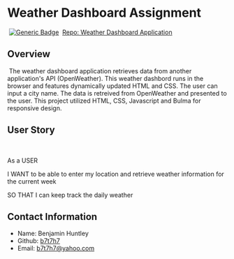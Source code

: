 # Weather Dashboard Assignment
​
[![Generic Badge](https://img.shields.io/badge/VERSION-1.1.0-BLUE.svg)](https://shields.io/)
​
[Repo: Weather Dashboard Application](https://github.com/b7t7h7/weather_dashboard.git)
​
## Overview
​
The weather dashboard application retrieves data from another application's API (OpenWeather). This weather dashbord runs in the browser and features dynamically updated HTML and CSS.
The user can input a city name. The data is retreived from OpenWeather and presented to the user. 
This project utilized HTML, CSS, Javascript and Bulma for responsive design.
​
## User Story
​
 
 As a USER 
  
 I WANT to be able to enter my location and retrieve weather information for the current week 
 
 SO THAT I can keep track the daily weather
 

## Contact Information

* Name: Benjamin Huntley
* Github: [b7t7h7](https://github.com/b7t7h7)
* Email: b7t7h7@yahoo.com
